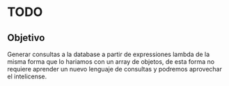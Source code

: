 # TODO

## Objetivo

Generar consultas a la database a partir de expressiones lambda de la misma forma que lo hariamos con un array de objetos,
de esta forma no requiere aprender un nuevo lenguaje de consultas y podremos aprovechar el intelicense.
